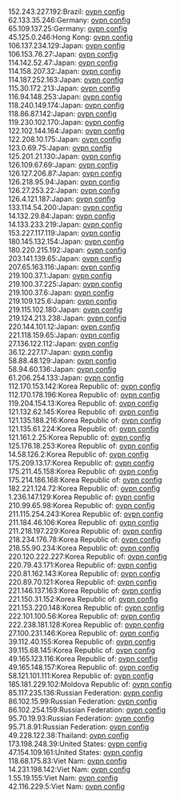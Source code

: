 152.243.227.192:Brazil: [ovpn config](vpn/152_243_227_192.ovpn)  
62.133.35.246:Germany: [ovpn config](vpn/62_133_35_246.ovpn)  
65.109.137.25:Germany: [ovpn config](vpn/65_109_137_25.ovpn)  
45.125.0.246:Hong Kong: [ovpn config](vpn/45_125_0_246.ovpn)  
106.137.234.129:Japan: [ovpn config](vpn/106_137_234_129.ovpn)  
106.153.76.27:Japan: [ovpn config](vpn/106_153_76_27.ovpn)  
114.142.52.47:Japan: [ovpn config](vpn/114_142_52_47.ovpn)  
114.158.207.32:Japan: [ovpn config](vpn/114_158_207_32.ovpn)  
114.187.252.163:Japan: [ovpn config](vpn/114_187_252_163.ovpn)  
115.30.172.213:Japan: [ovpn config](vpn/115_30_172_213.ovpn)  
116.94.148.253:Japan: [ovpn config](vpn/116_94_148_253.ovpn)  
118.240.149.174:Japan: [ovpn config](vpn/118_240_149_174.ovpn)  
118.86.87.142:Japan: [ovpn config](vpn/118_86_87_142.ovpn)  
119.230.102.170:Japan: [ovpn config](vpn/119_230_102_170.ovpn)  
122.102.144.164:Japan: [ovpn config](vpn/122_102_144_164.ovpn)  
122.208.10.175:Japan: [ovpn config](vpn/122_208_10_175.ovpn)  
123.0.69.75:Japan: [ovpn config](vpn/123_0_69_75.ovpn)  
125.201.21.130:Japan: [ovpn config](vpn/125_201_21_130.ovpn)  
126.109.67.69:Japan: [ovpn config](vpn/126_109_67_69.ovpn)  
126.127.206.87:Japan: [ovpn config](vpn/126_127_206_87.ovpn)  
126.218.95.94:Japan: [ovpn config](vpn/126_218_95_94.ovpn)  
126.27.253.22:Japan: [ovpn config](vpn/126_27_253_22.ovpn)  
126.4.121.187:Japan: [ovpn config](vpn/126_4_121_187.ovpn)  
133.114.54.200:Japan: [ovpn config](vpn/133_114_54_200.ovpn)  
14.132.29.84:Japan: [ovpn config](vpn/14_132_29_84.ovpn)  
14.133.233.219:Japan: [ovpn config](vpn/14_133_233_219.ovpn)  
153.227.117.119:Japan: [ovpn config](vpn/153_227_117_119.ovpn)  
180.145.132.154:Japan: [ovpn config](vpn/180_145_132_154.ovpn)  
180.220.215.192:Japan: [ovpn config](vpn/180_220_215_192.ovpn)  
203.141.139.65:Japan: [ovpn config](vpn/203_141_139_65.ovpn)  
207.65.163.116:Japan: [ovpn config](vpn/207_65_163_116.ovpn)  
219.100.37.1:Japan: [ovpn config](vpn/219_100_37_1.ovpn)  
219.100.37.225:Japan: [ovpn config](vpn/219_100_37_225.ovpn)  
219.100.37.6:Japan: [ovpn config](vpn/219_100_37_6.ovpn)  
219.109.125.6:Japan: [ovpn config](vpn/219_109_125_6.ovpn)  
219.115.102.180:Japan: [ovpn config](vpn/219_115_102_180.ovpn)  
219.124.213.238:Japan: [ovpn config](vpn/219_124_213_238.ovpn)  
220.144.101.12:Japan: [ovpn config](vpn/220_144_101_12.ovpn)  
221.118.159.65:Japan: [ovpn config](vpn/221_118_159_65.ovpn)  
27.136.122.112:Japan: [ovpn config](vpn/27_136_122_112.ovpn)  
36.12.227.17:Japan: [ovpn config](vpn/36_12_227_17.ovpn)  
58.88.48.129:Japan: [ovpn config](vpn/58_88_48_129.ovpn)  
58.94.60.136:Japan: [ovpn config](vpn/58_94_60_136.ovpn)  
61.206.254.133:Japan: [ovpn config](vpn/61_206_254_133.ovpn)  
112.170.153.142:Korea Republic of: [ovpn config](vpn/112_170_153_142.ovpn)  
112.170.178.196:Korea Republic of: [ovpn config](vpn/112_170_178_196.ovpn)  
119.204.154.13:Korea Republic of: [ovpn config](vpn/119_204_154_13.ovpn)  
121.132.62.145:Korea Republic of: [ovpn config](vpn/121_132_62_145.ovpn)  
121.135.188.216:Korea Republic of: [ovpn config](vpn/121_135_188_216.ovpn)  
121.135.61.224:Korea Republic of: [ovpn config](vpn/121_135_61_224.ovpn)  
121.161.2.25:Korea Republic of: [ovpn config](vpn/121_161_2_25.ovpn)  
125.176.18.253:Korea Republic of: [ovpn config](vpn/125_176_18_253.ovpn)  
14.58.126.2:Korea Republic of: [ovpn config](vpn/14_58_126_2.ovpn)  
175.209.13.17:Korea Republic of: [ovpn config](vpn/175_209_13_17.ovpn)  
175.211.45.158:Korea Republic of: [ovpn config](vpn/175_211_45_158.ovpn)  
175.214.186.168:Korea Republic of: [ovpn config](vpn/175_214_186_168.ovpn)  
182.221.124.72:Korea Republic of: [ovpn config](vpn/182_221_124_72.ovpn)  
1.236.147.129:Korea Republic of: [ovpn config](vpn/1_236_147_129.ovpn)  
210.99.65.98:Korea Republic of: [ovpn config](vpn/210_99_65_98.ovpn)  
211.115.254.243:Korea Republic of: [ovpn config](vpn/211_115_254_243.ovpn)  
211.184.46.106:Korea Republic of: [ovpn config](vpn/211_184_46_106.ovpn)  
211.218.197.229:Korea Republic of: [ovpn config](vpn/211_218_197_229.ovpn)  
218.234.176.78:Korea Republic of: [ovpn config](vpn/218_234_176_78.ovpn)  
218.55.90.234:Korea Republic of: [ovpn config](vpn/218_55_90_234.ovpn)  
220.120.222.227:Korea Republic of: [ovpn config](vpn/220_120_222_227.ovpn)  
220.79.43.171:Korea Republic of: [ovpn config](vpn/220_79_43_171.ovpn)  
220.81.162.143:Korea Republic of: [ovpn config](vpn/220_81_162_143.ovpn)  
220.89.70.121:Korea Republic of: [ovpn config](vpn/220_89_70_121.ovpn)  
221.146.137.163:Korea Republic of: [ovpn config](vpn/221_146_137_163.ovpn)  
221.150.31.152:Korea Republic of: [ovpn config](vpn/221_150_31_152.ovpn)  
221.153.220.148:Korea Republic of: [ovpn config](vpn/221_153_220_148.ovpn)  
222.101.100.56:Korea Republic of: [ovpn config](vpn/222_101_100_56.ovpn)  
222.238.181.128:Korea Republic of: [ovpn config](vpn/222_238_181_128.ovpn)  
27.100.231.146:Korea Republic of: [ovpn config](vpn/27_100_231_146.ovpn)  
39.112.40.155:Korea Republic of: [ovpn config](vpn/39_112_40_155.ovpn)  
39.115.68.145:Korea Republic of: [ovpn config](vpn/39_115_68_145.ovpn)  
49.165.123.116:Korea Republic of: [ovpn config](vpn/49_165_123_116.ovpn)  
49.165.148.157:Korea Republic of: [ovpn config](vpn/49_165_148_157.ovpn)  
58.121.101.111:Korea Republic of: [ovpn config](vpn/58_121_101_111.ovpn)  
185.181.229.102:Moldova Republic of: [ovpn config](vpn/185_181_229_102.ovpn)  
85.117.235.136:Russian Federation: [ovpn config](vpn/85_117_235_136.ovpn)  
86.102.15.99:Russian Federation: [ovpn config](vpn/86_102_15_99.ovpn)  
86.102.254.159:Russian Federation: [ovpn config](vpn/86_102_254_159.ovpn)  
95.70.19.93:Russian Federation: [ovpn config](vpn/95_70_19_93.ovpn)  
95.71.8.91:Russian Federation: [ovpn config](vpn/95_71_8_91.ovpn)  
49.228.122.38:Thailand: [ovpn config](vpn/49_228_122_38.ovpn)  
173.198.248.39:United States: [ovpn config](vpn/173_198_248_39.ovpn)  
47.154.109.161:United States: [ovpn config](vpn/47_154_109_161.ovpn)  
118.68.175.83:Viet Nam: [ovpn config](vpn/118_68_175_83.ovpn)  
14.231.198.142:Viet Nam: [ovpn config](vpn/14_231_198_142.ovpn)  
1.55.19.155:Viet Nam: [ovpn config](vpn/1_55_19_155.ovpn)  
42.116.229.5:Viet Nam: [ovpn config](vpn/42_116_229_5.ovpn)  
